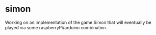 # simon

Working on an implementation of the game Simon that will eventually be
played via some raspberryPi/arduino combination.
